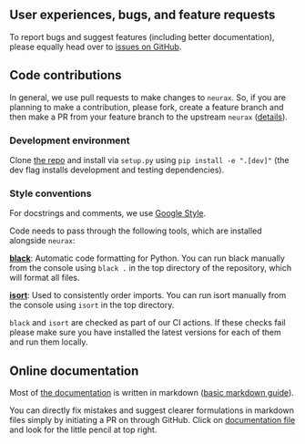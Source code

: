 ## User experiences, bugs, and feature requests

To report bugs and suggest features (including better documentation), please equally
head over to [issues on GitHub](https://github.com/mackelab/jaxley/issues).

## Code contributions

In general, we use pull requests to make changes to `neurax`. So, if you are planning to
make a contribution, please fork, create a feature branch and then make a PR from
your feature branch to the upstream `neurax` ([details](https://docs.github.com/en/pull-requests/collaborating-with-pull-requests/proposing-changes-to-your-work-with-pull-requests/creating-a-pull-request-from-a-fork)).

### Development environment

Clone [the repo](https://github.com/mackelab/neurax) and install via `setup.py` using `pip install -e ".[dev]"` (the dev
flag installs development and testing dependencies).

### Style conventions

For docstrings and comments, we use [Google
Style](http://google.github.io/styleguide/pyguide.html#38-comments-and-docstrings).

Code needs to pass through the following tools, which are installed alongside `neurax`:

**[black](https://github.com/psf/black)**: Automatic code formatting for Python. You can
run black manually from the console using `black .` in the top directory of the
repository, which will format all files.

**[isort](https://github.com/timothycrosley/isort)**: Used to consistently order
imports. You can run isort manually from the console using `isort` in the top
directory.

`black` and `isort` are checked as part of our CI actions. If these
checks fail please make sure you have installed the latest versions for each of them
and run them locally.

## Online documentation

Most of [the documentation](http://mackelab.org/neurax) is written in markdown ([basic
markdown guide](https://guides.github.com/features/mastering-markdown/)).

You can directly fix mistakes and suggest clearer formulations in markdown files simply
by initiating a PR on through GitHub. Click on [documentation
file](https://github.com/mackelab/neurax/tree/master/docs/docs) and look for the little pencil at top right.
